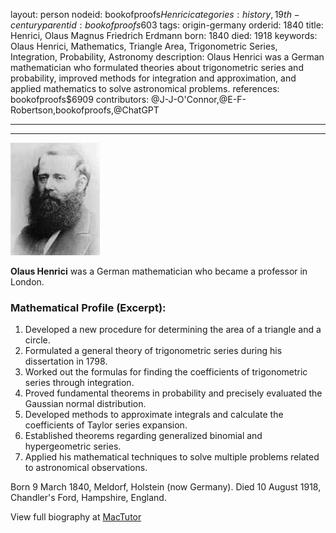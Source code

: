 layout: person
nodeid: bookofproofs$Henrici
categories: history,19th-century
parentid: bookofproofs$603
tags: origin-germany
orderid: 1840
title: Henrici, Olaus Magnus Friedrich Erdmann
born: 1840
died: 1918
keywords: Olaus Henrici, Mathematics, Triangle Area, Trigonometric Series, Integration, Probability, Astronomy
description: Olaus Henrici was a German mathematician who formulated theories about trigonometric series and probability, improved methods for integration and approximation, and applied mathematics to solve astronomical problems.
references: bookofproofs$6909
contributors: @J-J-O'Connor,@E-F-Robertson,bookofproofs,@ChatGPT

---



---

![Henrici.jpg](https://github.com/bookofproofs/bookofproofs.github.io/blob/main/_sources/_assets/images/portraits/Henrici.jpg?raw=true)

**Olaus  Henrici** was a German mathematician who became a professor in London.

### Mathematical Profile (Excerpt):
1. Developed a new procedure for determining the area of a triangle and a circle.
2. Formulated a general theory of trigonometric series during his dissertation in 1798.
3. Worked out the formulas for finding the coefficients of trigonometric series through integration.
 4. Proved fundamental theorems in probability and precisely evaluated the Gaussian normal distribution.
5. Developed methods to approximate integrals and calculate the coefficients of Taylor series expansion.
6. Established theorems regarding generalized binomial and hypergeometric series.
7. Applied his mathematical techniques to solve multiple problems related to astronomical observations.

Born 9 March 1840, Meldorf, Holstein (now Germany). Died 10 August 1918, Chandler's Ford, Hampshire, England.

View full biography at [MacTutor](https://mathshistory.st-andrews.ac.uk/Biographies/Henrici/)
